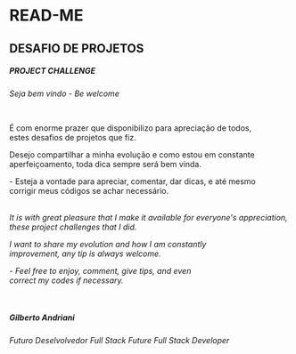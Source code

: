 # READ-ME

## DESAFIO DE PROJETOS

##### PROJECT CHALLENGE

*Seja bem vindo*  - *Be welcome*

<br>

<p>É com enorme prazer que disponibilizo para apreciação de todos,<br> 
estes desafios de projetos que fiz.

<p>Desejo compartilhar a minha evolução e como estou em constante<br>
aperfeiçoamento, toda dica sempre será bem vinda.

<p>- Esteja a vontade para apreciar, comentar, dar dicas, e até mesmo <br>
corrigir meus códigos se achar necessário.

<br>
<br>
  

*<p>It is with great pleasure that I make it available for everyone's appreciation,<br>
these project challenges that I did. </p>*

*<p>I want to share my evolution and how I am constantly <br>
improvement, any tip is always welcome. </p>*

*<p>- Feel free to enjoy, comment, give tips, and even <br>
correct my codes if necessary. </p>*

<br>

##### Gilberto Andriani
*Futuro Deselvolvedor Full Stack*
*Future Full Stack Developer*
